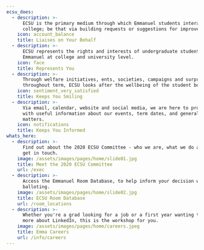 ```yaml
---
ecsu_does:
  - description: >-
      ECSU is the primary medium through which Emmanuel students interact with
      college; be that via building requests or suggestions for improvement.
    icon: account_balance
    title: Liaises on Your Behalf
  - description: >-
      ECSU represents the rights and interests of undergraduate students at
      Emmanuel at college and university level.
    icon: face
    title: Represents You
  - description: >-
      Through welfare initiatives, ents, societies, campaigns and surprises
      throughout term, ECSU looks after the wellbeing of the student body.
    icon: sentiment_very_satisfied
    title: Keeps You Smiling
  - description: >-
      Via email, calendar, website and social media, we are here to provide you
      with useful information about our events, term dates, and general college
      matters.
    icon: notifications
    title: Keeps You Informed
whats_here:
  - description: >-
      Find out about the 2020 ECSU Committee - who we are, what we do and how to
      get in touch.
    image: /assets/images/pages/home/slide01.jpg
    title: Meet the 2020 ECSU Committee
    url: /exec
  - description: >-
      Access the Emmanuel Room Database, to help inform your decision when
      balloting.
    image: /assets/images/pages/home/slide02.jpg
    title: ECSU Room Database
    url: /room_locations
  - description: >-
      Whether you're a grad looking for a job or a first year wanting to hear
      more about LinkedIn, this is the workshop for you.
    image: /assets/images/pages/home/careers.jpeg
    title: Emma Careers
    url: /info/careers
---
```


